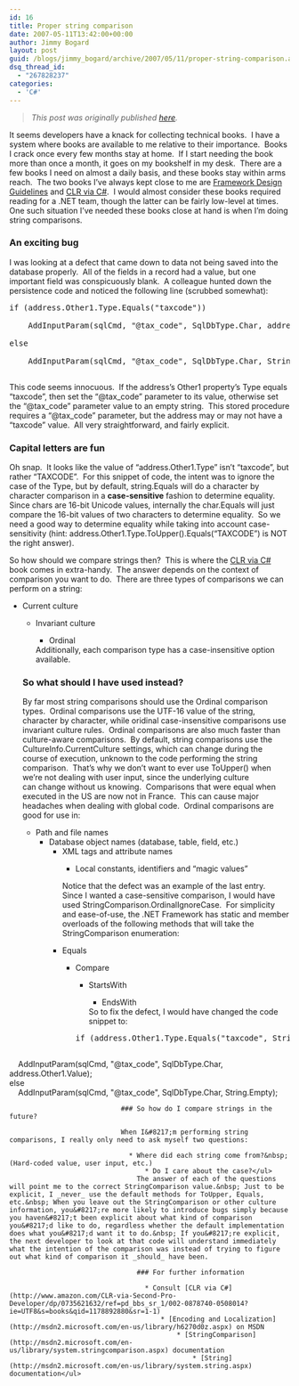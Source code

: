```yaml
---
id: 16
title: Proper string comparison
date: 2007-05-11T13:42:00+00:00
author: Jimmy Bogard
layout: post
guid: /blogs/jimmy_bogard/archive/2007/05/11/proper-string-comparison.aspx
dsq_thread_id:
  - "267828237"
categories:
  - 'C#'
---
```

> _This post was originally published [here](http://grabbagoft.blogspot.com/2007/06/proper-string-comparison.html)._

It seems developers have a knack for collecting technical books.&nbsp; I have a system where books are available to me relative to their importance.&nbsp; Books I crack once every few months stay at home.&nbsp; If I start needing the book more than once a month, it goes on my bookshelf in my desk.&nbsp; There are a few books I need on almost a daily basis, and these books stay within arms reach.&nbsp; The two books I&#8217;ve always kept close to me are [Framework Design Guidelines](http://www.amazon.com/Framework-Design-Guidelines-Conventions-Development/dp/0321246756/)&nbsp;and [CLR via C#](http://www.amazon.com/CLR-via-Second-Pro-Developer/dp/0735621632/ref=pd_bbs_sr_1/002-0878740-0508014?ie=UTF8&s=books&qid=1178892880&sr=1-1).&nbsp; I would almost consider these books required reading for a .NET team, though the latter can be fairly low-level at times.&nbsp; One such situation I&#8217;ve needed these books close at hand is when I&#8217;m doing string comparisons.

### An exciting bug

I was looking at a defect that came down to data not being saved into the database properly.&nbsp; All of the&nbsp;fields in a record&nbsp;had a value, but one important field&nbsp;was conspicuously blank.&nbsp; A colleague hunted down the persistence code and noticed the following line (scrubbed somewhat):

<div class="CodeFormatContainer">
  <pre><span class="kwrd">if</span> (address.Other1.Type.Equals(<span class="str">"taxcode"</span>))<br />
&nbsp;&nbsp;&nbsp;&nbsp;AddInputParam(sqlCmd, <span class="str">"@tax_code"</span>, SqlDbType.Char, address.Other1.Value);<br />
<span class="kwrd">else</span><br />
&nbsp;&nbsp;&nbsp;&nbsp;AddInputParam(sqlCmd, <span class="str">"@tax_code"</span>, SqlDbType.Char, String.Empty);<br />
</pre>
</div>

This code seems innocuous.&nbsp; If the address&#8217;s Other1 property&#8217;s Type equals &#8220;taxcode&#8221;, then set the &#8220;@tax\_code&#8221; parameter to its value, otherwise set the &#8220;@tax\_code&#8221; parameter value to an empty string.&nbsp; This stored procedure requires a &#8220;@tax_code&#8221; parameter, but the address may or may not have a &#8220;taxcode&#8221; value.&nbsp; All very straightforward, and fairly explicit.

### Capital letters are fun

Oh snap.&nbsp; It looks like the value of &#8220;address.Other1.Type&#8221; isn&#8217;t &#8220;taxcode&#8221;, but rather &#8220;TAXCODE&#8221;.&nbsp; For this snippet of code, the intent was to ignore the case of the Type, but by default, string.Equals will do a character by character comparison in a **case-sensitive** fashion to determine equality.&nbsp; Since chars are 16-bit Unicode values, internally the char.Equals will just compare the 16-bit values of two characters to determine equality.&nbsp; So we need a good way to determine equality while taking into account case-sensitivity (hint: address.Other1.Type.ToUpper().Equals(&#8220;TAXCODE&#8221;) is NOT the right answer).

So how should we compare strings then?&nbsp; This is where the [CLR via C#](http://www.amazon.com/CLR-via-Second-Pro-Developer/dp/0735621632/ref=pd_bbs_sr_1/002-0878740-0508014?ie=UTF8&s=books&qid=1178892880&sr=1-1) book&nbsp;comes in extra-handy.&nbsp; The answer depends on the context of comparison you want to do.&nbsp; There are three types of comparisons we can perform on a string:

  * Current culture 
      * Invariant culture 
          * Ordinal</ul> 
        Additionally, each comparison type has a case-insensitive option available.
        
        ### So what should I have used instead?
        
        By far most string comparisons should use the Ordinal comparison types.&nbsp; Ordinal comparisons use the UTF-16 value of the string, character by character, while oridinal case-insensitive comparisons use invariant culture rules.&nbsp; Ordinal comparisons are also much faster than culture-aware comparisons.&nbsp; By default, string comparisons use the CultureInfo.CurrentCulture settings, which can change during the course of execution, unknown to the code performing the string comparison.&nbsp; That&#8217;s why we don&#8217;t want to ever use ToUpper() when we&#8217;re not dealing with user input, since&nbsp;the underlying culture can&nbsp;change without us knowing.&nbsp; Comparisons that were equal when executed in the US are now not in France.&nbsp; This can cause major headaches when dealing with global code.&nbsp; Ordinal comparisons are good for use in:
        
          * Path and file names 
              * Database object names (database, table, field, etc.) 
                  * XML tags and attribute names 
                      * Local constants, identifiers and &#8220;magic values&#8221;</ul> 
                    Notice that the defect was an example of the last entry.&nbsp; Since I wanted a case-sensitive comparison, I would have used StringComparison.OrdinalIgnoreCase.&nbsp; For simplicity and ease-of-use, the .NET Framework has static and member overloads of the following methods that will take the StringComparison enumeration:
                    
                      * Equals 
                          * Compare 
                              * StartsWith 
                                  * EndsWith</ul> 
                                So to fix the defect, I would have changed the code snippet to:
                                
                                <div class="CodeFormatContainer">
                                  <pre><span class="kwrd">if</span> (address.Other1.Type.Equals(<span class="str">"taxcode"</span>, StringComparison.OrdinalIgnoreCase))<br />
&nbsp;&nbsp;&nbsp;&nbsp;AddInputParam(sqlCmd, <span class="str">"@tax_code"</span>, SqlDbType.Char, address.Other1.Value);<br />
<span class="kwrd">else</span><br />
&nbsp;&nbsp;&nbsp;&nbsp;AddInputParam(sqlCmd, <span class="str">"@tax_code"</span>, SqlDbType.Char, String.Empty);<br />
</pre>
                                </div>
                                
                                ### So how do I compare strings in the future?
                                
                                When I&#8217;m performing string comparisons, I really only need to ask myself two questions:
                                
                                  * Where did each string come from?&nbsp; (Hard-coded value, user input, etc.) 
                                      * Do I care about the case?</ul> 
                                    The answer of each of the questions will point me to the correct StringComparison value.&nbsp; Just to be explicit, I _never_ use the default methods for ToUpper, Equals, etc.&nbsp; When you leave out the StringComparison or other culture information, you&#8217;re more likely to introduce bugs simply because you haven&#8217;t been explicit about what kind of comparison you&#8217;d like to do, regardless whether the default implementation does what you&#8217;d want it to do.&nbsp; If you&#8217;re explicit, the next developer to look at that code will understand immediately what the intention of the comparison was instead of trying to figure out what kind of comparison it _should_ have been.
                                    
                                    ### For further information
                                    
                                      * Consult [CLR via C#](http://www.amazon.com/CLR-via-Second-Pro-Developer/dp/0735621632/ref=pd_bbs_sr_1/002-0878740-0508014?ie=UTF8&s=books&qid=1178892880&sr=1-1) 
                                          * [Encoding and Localization](http://msdn2.microsoft.com/en-us/library/h6270d0z.aspx) on MSDN 
                                              * [StringComparison](http://msdn2.microsoft.com/en-us/library/system.stringcomparison.aspx) documentation 
                                                  * [String](http://msdn2.microsoft.com/en-us/library/system.string.aspx) documentation</ul>